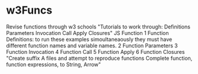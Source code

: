 # w3Funcs
Revise functions through w3 schools
"Tutorials to work through: Definitions  Parameters Invocation Call Apply Closures"
JS Function 
1 Function Definitions: to run these examples simoultaneaously they must have different function names and variable names. 
2 Function Parameters
3 Function Invocation
4 Function Call
5 Function Apply
6 Function Closures
"Create suffix A files and attempt to reproduce functions Complete function, function expressions, to String, Arrow"